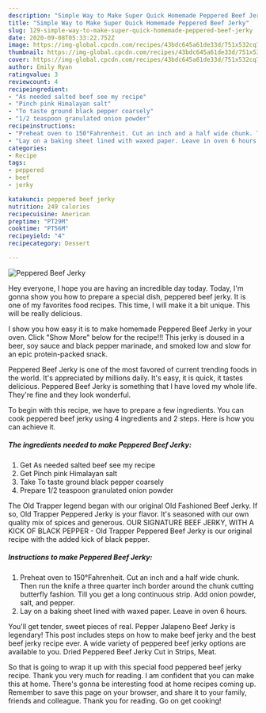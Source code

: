 ```yaml
---
description: "Simple Way to Make Super Quick Homemade Peppered Beef Jerky"
title: "Simple Way to Make Super Quick Homemade Peppered Beef Jerky"
slug: 129-simple-way-to-make-super-quick-homemade-peppered-beef-jerky
date: 2020-09-08T05:33:22.752Z
image: https://img-global.cpcdn.com/recipes/43bdc645a61de33d/751x532cq70/peppered-beef-jerky-recipe-main-photo.jpg
thumbnail: https://img-global.cpcdn.com/recipes/43bdc645a61de33d/751x532cq70/peppered-beef-jerky-recipe-main-photo.jpg
cover: https://img-global.cpcdn.com/recipes/43bdc645a61de33d/751x532cq70/peppered-beef-jerky-recipe-main-photo.jpg
author: Emily Ryan
ratingvalue: 3
reviewcount: 4
recipeingredient:
- "As needed salted beef see my recipe"
- "Pinch pink Himalayan salt"
- "To taste ground black pepper coarsely"
- "1/2 teaspoon granulated onion powder"
recipeinstructions:
- "Preheat oven to 150°Fahrenheit. Cut an inch and a half wide chunk. Then run the knife a three quarter inch border around the chunk cutting butterfly fashion. Till you get a long continuous strip. Add onion powder, salt, and pepper."
- "Lay on a baking sheet lined with waxed paper. Leave in oven 6 hours."
categories:
- Recipe
tags:
- peppered
- beef
- jerky

katakunci: peppered beef jerky 
nutrition: 249 calories
recipecuisine: American
preptime: "PT29M"
cooktime: "PT56M"
recipeyield: "4"
recipecategory: Dessert

---
```



![Peppered Beef Jerky](https://img-global.cpcdn.com/recipes/43bdc645a61de33d/751x532cq70/peppered-beef-jerky-recipe-main-photo.jpg)

Hey everyone, I hope you are having an incredible day today. Today, I'm gonna show you how to prepare a special dish, peppered beef jerky. It is one of my favorites food recipes. This time, I will make it a bit unique. This will be really delicious.

I show you how easy it is to make homemade Peppered Beef Jerky in your oven. Click &#34;Show More&#34; below for the recipe!!! This jerky is doused in a beer, soy sauce and black pepper marinade, and smoked low and slow for an epic protein-packed snack.

Peppered Beef Jerky is one of the most favored of current trending foods in the world. It's appreciated by millions daily. It's easy, it is quick, it tastes delicious. Peppered Beef Jerky is something that I have loved my whole life. They're fine and they look wonderful.


To begin with this recipe, we have to prepare a few ingredients. You can cook peppered beef jerky using 4 ingredients and 2 steps. Here is how you can achieve it.

<!--inarticleads1-->

##### The ingredients needed to make Peppered Beef Jerky:

1. Get As needed salted beef see my recipe
1. Get Pinch pink Himalayan salt
1. Take To taste ground black pepper coarsely
1. Prepare 1/2 teaspoon granulated onion powder


The Old Trapper legend began with our original Old Fashioned Beef Jerky. If so, Old Trapper Peppered Jerky is your flavor. It&#39;s seasoned with our own quality mix of spices and generous. OUR SIGNATURE BEEF JERKY, WITH A KICK OF BLACK PEPPER - Old Trapper Peppered Beef Jerky is our original recipe with the added kick of black pepper. 

<!--inarticleads2-->

##### Instructions to make Peppered Beef Jerky:

1. Preheat oven to 150°Fahrenheit. Cut an inch and a half wide chunk. Then run the knife a three quarter inch border around the chunk cutting butterfly fashion. Till you get a long continuous strip. Add onion powder, salt, and pepper.
1. Lay on a baking sheet lined with waxed paper. Leave in oven 6 hours.


You&#39;ll get tender, sweet pieces of real. Pepper Jalapeno Beef Jerky is legendary! This post includes steps on how to make beef jerky and the best beef jerky recipe ever. A wide variety of peppered beef jerky options are available to you. Dried Peppered Beef Jerky Cut in Strips, Meat. 

So that is going to wrap it up with this special food peppered beef jerky recipe. Thank you very much for reading. I am confident that you can make this at home. There's gonna be interesting food at home recipes coming up. Remember to save this page on your browser, and share it to your family, friends and colleague. Thank you for reading. Go on get cooking!
